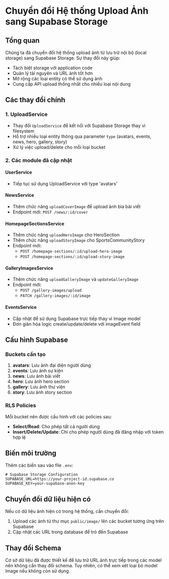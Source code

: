 # Chuyển đổi Hệ thống Upload Ảnh sang Supabase Storage

## Tổng quan

Chúng ta đã chuyển đổi hệ thống upload ảnh từ lưu trữ nội bộ (local storage) sang Supabase Storage. Sự thay đổi này giúp:

- Tách biệt storage với application code
- Quản lý tài nguyên và URL ảnh tốt hơn
- Mở rộng các loại entity có thể sử dụng ảnh
- Cung cấp API upload thống nhất cho nhiều loại nội dung

## Các thay đổi chính

### 1. UploadService

- Thay đổi `UploadService` để kết nối với Supabase Storage thay vì filesystem
- Hỗ trợ nhiều loại entity thông qua parameter `type` (avatars, events, news, hero, gallery, story)
- Xử lý việc upload/delete cho mỗi loại bucket

### 2. Các module đã cập nhật

#### UserService
- Tiếp tục sử dụng UploadService với type 'avatars'

#### NewsService
- Thêm chức năng `uploadCoverImage` để upload ảnh bìa bài viết
- Endpoint mới: `POST /news/:id/cover`

#### HomepageSectionsService
- Thêm chức năng `uploadHeroImage` cho HeroSection
- Thêm chức năng `uploadStoryImage` cho SportsCommunityStory
- Endpoint mới: 
  - `POST /homepage-sections/:id/upload-hero-image`
  - `POST /homepage-sections/:id/upload-story-image`

#### GalleryImagesService
- Thêm chức năng `uploadGalleryImage` và `updateGalleryImage`
- Endpoint mới:
  - `POST /gallery-images/upload`
  - `PATCH /gallery-images/:id/image`

#### EventsService
- Cập nhật để sử dụng Supabase trực tiếp thay vì Image model
- Đơn giản hóa logic create/update/delete với imageEvent field

## Cấu hình Supabase

### Buckets cần tạo
1. **avatars**: Lưu ảnh đại diện người dùng
2. **events**: Lưu ảnh sự kiện
3. **news**: Lưu ảnh bài viết 
4. **hero**: Lưu ảnh hero section
5. **gallery**: Lưu ảnh thư viện
6. **story**: Lưu ảnh story section

### RLS Policies
Mỗi bucket nên được cấu hình với các policies sau:
- **Select/Read**: Cho phép tất cả người dùng
- **Insert/Delete/Update**: Chỉ cho phép người dùng đã đăng nhập với token hợp lệ

## Biến môi trường

Thêm các biến sau vào file `.env`:

```
# Supabase Storage Configuration
SUPABASE_URL=https://your-project-id.supabase.co
SUPABASE_KEY=your-supabase-anon-key
```

## Chuyển đổi dữ liệu hiện có

Nếu có dữ liệu ảnh hiện có trong hệ thống, cần chuyển đổi:

1. Upload các ảnh từ thư mục `public/image/` lên các bucket tương ứng trên Supabase
2. Cập nhật các URL trong database để trỏ đến Supabase

## Thay đổi Schema

Cơ sở dữ liệu đã được thiết kế để lưu trữ URL ảnh trực tiếp trong các model nên không cần thay đổi schema. Tuy nhiên, có thể xem xét loại bỏ model Image nếu không còn sử dụng. 